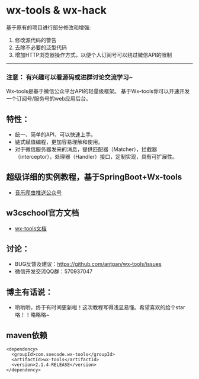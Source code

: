 # wx-tools & wx-hack

基于原有的项目进行部分修改和增强:

1. 修改源代码的警告
2. 去除不必要的泛型代码
3. 增加HTTP浏览器操作方式，以便个人订阅号可以绕过微信API的限制

---

### 注意： 有兴趣可以看源码或进群讨论交流学习~

Wx-tools是基于微信公众平台API的轻量级框架。
基于Wx-tools你可以开速开发一个订阅号/服务号的web应用后台。

## 特性：
* 统一、简单的API，可以快速上手。
* 链式赋值编程，更加容易理解和使用。
* 对于微信服务器发来的消息，提供匹配器（Matcher），拦截器（interceptor），处理器（Handler）接口，定制实现，具有可扩展性。

## 超级详细的实例教程，基于SpringBoot+Wx-tools
* [音乐爬虫推送公众号](https://blog.csdn.net/antgan/article/details/80288061)

## w3cschool官方文档
* [wx-tools文档](https://www.w3cschool.cn/wxtools/)

## 讨论：
* BUG反馈及建议：https://github.com/antgan/wx-tools/issues
* 微信开发交流QQ群：570937047

## 博主有话说：
* 哟哟哟，终于有时间更新啦！这次教程写得浅显易懂。希望喜欢的给个star咯！！略略略~

## maven依赖
```
<dependency>
  <groupId>com.soecode.wx-tools</groupId>
  <artifactId>wx-tools</artifactId>
  <version>2.1.4-RELEASE</version>
</dependency>
```

